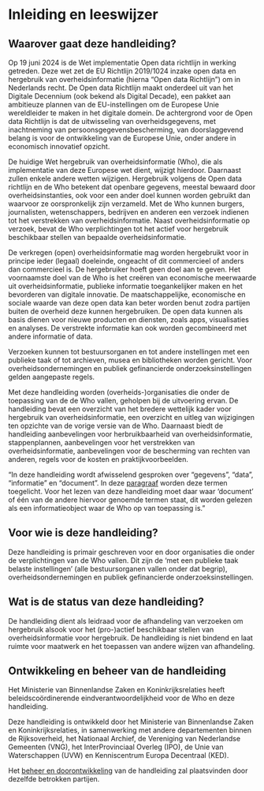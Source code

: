 # Inleiding en leeswijzer

## Waarover gaat deze handleiding?
Op 19 juni 2024 is de Wet implementatie Open data richtlijn in werking getreden. 
Deze wet zet de EU Richtlijn 2019/1024 inzake open data en hergebruik van overheidsinformatie (hierna “Open data Richtlijn”) om in Nederlands recht. De Open data Richtlijn maakt onderdeel uit van het Digitale Decennium (ook bekend als Digital Decade), een pakket aan ambitieuze plannen van de EU-instellingen om de Europese Unie wereldleider te maken in het digitale domein. De achtergrond voor de Open data Richtlijn is dat de uitwisseling van overheidsgegevens, met inachtneming van persoonsgegevensbescherming, van doorslaggevend belang is voor de ontwikkeling van de Europese Unie, onder andere in economisch innovatief opzicht.

De huidige Wet hergebruik van overheidsinformatie (Who), die als implementatie van deze Europese wet dient, wijzigt hierdoor. Daarnaast zullen enkele andere wetten wijzigen. Hergebruik volgens de Open data richtlijn en de Who betekent dat openbare gegevens, meestal bewaard door overheidsinstanties, ook voor een ander doel kunnen worden gebruikt dan waarvoor ze oorspronkelijk zijn verzameld. Met de Who kunnen burgers, journalisten, wetenschappers, bedrijven en anderen een verzoek indienen tot het verstrekken van overheidsinformatie. Naast overheidsinformatie op verzoek, bevat de Who verplichtingen tot het actief voor hergebruik beschikbaar stellen van bepaalde overheidsinformatie.  

De verkregen (open) overheidsinformatie mag worden hergebruikt voor in principe ieder (legaal) doeleinde, ongeacht of dit commercieel of anders dan commercieel is. De hergebruiker hoeft geen doel aan te geven. Het voornaamste doel van de Who is het creëren van economische meerwaarde uit overheidsinformatie, publieke informatie toegankelijker maken en het bevorderen van digitale innovatie. De maatschappelijke, economische en sociale waarde van deze open data kan beter worden benut zodra partijen buiten de overheid deze kunnen hergebruiken. De open data kunnen als basis dienen voor nieuwe producten en diensten, zoals apps, visualisaties en analyses. De verstrekte informatie kan ook worden gecombineerd met andere informatie of data.

Verzoeken kunnen tot bestuursorganen en tot andere instellingen met een publieke taak of tot archieven, musea en bibliotheken worden gericht. Voor overheidsondernemingen en publiek gefinancierde onderzoeksinstellingen gelden aangepaste regels.

Met deze handleiding worden (overheids-)organisaties die onder de toepassing van de de Who vallen, geholpen bij de uitvoering ervan. De handleiding bevat een overzicht van het bredere wettelijk kader voor hergebruik van overheidsinformatie, een overzicht en uitleg van wijzigingen ten opzichte van de vorige versie van de Who. Daarnaast biedt de handleiding aanbevelingen voor herbruikbaarheid van overheidsinformatie, stappenplannen, aanbevelingen voor het verstrekken van overheidsinformatie, aanbevelingen voor de bescherming van rechten van anderen, regels voor de kosten en praktijkvoorbeelden.

“In deze handleiding wordt afwisselend gesproken over “gegevens”, “data”, “informatie” en “document”. In deze [paragraaf](#welke-gegevens-categorieen-vallen-onder-de-who) worden deze termen toegelicht. Voor het lezen van deze handleiding moet daar waar ‘document’ of één van de andere hiervoor genoemde termen staat, dit worden gelezen als een informatieobject waar de Who op van toepassing is.”

## Voor wie is deze handleiding? 
Deze handleiding is primair geschreven voor en door organisaties die onder de verplichtingen van de Who vallen. Dit zijn de ‘met een publieke taak belaste instellingen’ (alle bestuursorganen vallen onder dat begrip), overheidsondernemingen en publiek gefinancierde onderzoeksinstellingen.

## Wat is de status van deze handleiding?
De handleiding dient als leidraad voor de afhandeling van verzoeken om hergebruik alsook voor het (pro-)actief beschikbaar stellen van overheidsinformatie voor hergebruik. De handleiding is niet bindend en laat ruimte voor maatwerk en het toepassen van andere wijzen van afhandeling.

## Ontwikkeling en beheer van de handleiding
Het Ministerie van Binnenlandse Zaken en Koninkrijksrelaties heeft beleidscoördinerende eindverantwoordelijkheid voor de Who en deze handleiding.

Deze handleiding is ontwikkeld door het Ministerie van Binnenlandse Zaken en Koninkrijksrelaties, in samenwerking met andere departementen binnen de Rijksoverheid, het Nationaal Archief, de Vereniging van Nederlandse Gemeenten (VNG), het InterProvinciaal Overleg (IPO), de Unie van Waterschappen (UVW) en Kenniscentrum Europa Decentraal (KED). 

Het [beheer en doorontwikkeling](README.md) van de handleiding zal plaatsvinden door dezelfde betrokken partijen.
